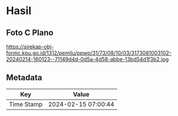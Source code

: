 # Hasil

## Foto C Plano

https://sirekap-obj-formc.kpu.go.id/1312/pemilu/ppwp/31/73/08/10/03/3173081003102-20240214-160123--71149d4d-0d5a-4d58-abbe-13bd54d1f3b2.jpg


## Metadata

| Key        | Value               |
| ---------- | ------------------- |
| Time Stamp | 2024-02-15 07:00:44 |



